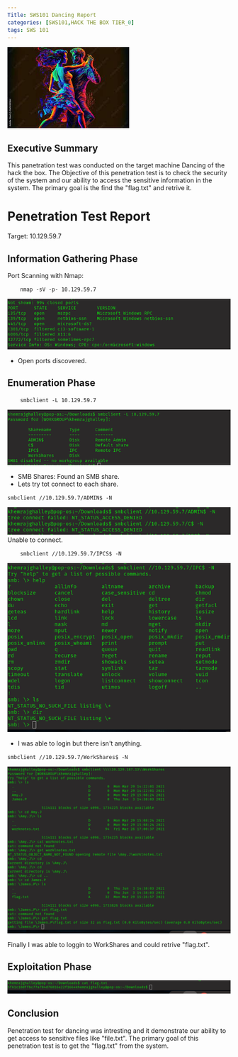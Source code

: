 ```yaml
---
Title: SWS101 Dancing Report
categories: [SWS101,HACK THE BOX TIER_0]
tags: SWS 101
---
```


![Dancing](/assets/img/dancing.jpeg)
## Executive Summary
This panetration test was conducted on the target machine Dancing of the hack the box. The Objective of this penetration test is to check the security of the system and our ability to access the sensitive information in the system. The primary goal is the find the "flag.txt" and retrive it.

# Penetration Test Report
Target: 10.129.59.7

## Information Gathering Phase
Port Scanning with Nmap:

        nmap -sV -p- 10.129.59.7

![dancingnmap](/assets/img/nmapdancing.png)

*  Open ports discovered.

## Enumeration Phase

        smbclient -L 10.129.59.7

![dancing-l](/assets/img/dancingl.png)

* SMB Shares: Found an SMB share.
* Lets try tot connect to each share.
````
smbclient //10.129.59.7/ADMIN$ -N
````
![dancingadmin](/assets/img/dancinglog.png)
Unable to connect.

        smbclient //10.129.59.7/IPCS$ -N

![dancingadmin](/assets/img/dancingf.png)
* I was able to login but there isn't anything.

````
smbclient //10.129.59.7/WorkShares$ -N
````
![dancingworkspaces](/assets/img/dancinglogin.png)

Finally I was able to loggin to WorkShares and could retrive "flag.txt".
## Exploitation Phase
![dancingworkspaces](/assets/img/dancingflag.png)

## Conclusion
Penetration test for dancing was intresting and it demonstrate our ability to get access to sensitive files like "file.txt". The primary goal of this penetration test is to get the "flag.txt" from the system.


